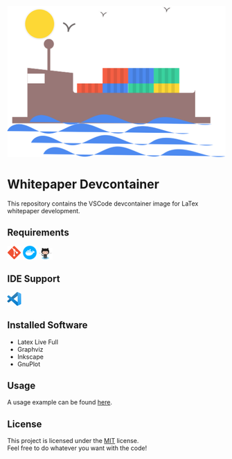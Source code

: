<h1 align="center">
    <img src="assets/logo.svg" width="512px">
</h1>

# Whitepaper Devcontainer

This repository contains the VSCode devcontainer image for LaTex whitepaper development.

## Requirements

<p float="left">
    <a href="https://git-scm.com"><img src="assets/git.png" alt="git" width="32"/></a>
    <a href="https://www.docker.com"><img src="assets/docker.png" alt="docker" width="32"/></a>
    <a href="https://www.github.com/"><img src="assets/github.png" alt="github" width="32"/></a>
</p>

## IDE Support

<p float="left">
    <a href="https://code.visualstudio.com"><img src="assets/vscode.png" alt="vscode" width="32"/></a>
</p>

## Installed Software

* Latex Live Full
* Graphviz
* Inkscape
* GnuPlot

## Usage

A usage example can be found [here](https://github.com/FamilyOfficeOrg/whitepaper-template).

## License

This project is licensed under the [MIT](LICENSE) license.  
Feel free to do whatever you want with the code!
